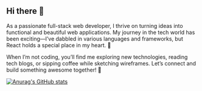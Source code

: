 ## Hi there 👋

As a passionate full-stack web developer, I thrive on turning ideas into functional and beautiful web applications. My journey in the tech world has been exciting—I’ve dabbled in various languages and frameworks, but React holds a special place in my heart. 🚀

When I’m not coding, you’ll find me exploring new technologies, reading tech blogs, or sipping coffee while sketching wireframes. Let’s connect and build something awesome together! 🌟

[![Anurag's GitHub stats](https://github-readme-stats.vercel.app/api?username=JosueDeLosSantos)](https://github.com/anuraghazra/github-readme-stats)
